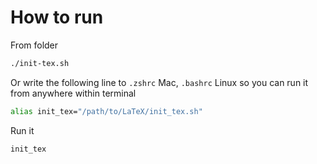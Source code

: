 # How to run
From folder

``` sh
./init-tex.sh
```

Or write the following line to `.zshrc` Mac, `.bashrc` Linux so you can run it from anywhere within terminal
``` sh
alias init_tex="/path/to/LaTeX/init_tex.sh"
```
Run it
```sh
init_tex
```
